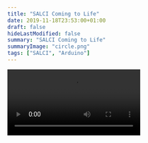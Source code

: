 ```yaml
---
title: "SALCI Coming to Life"
date: 2019-11-18T23:53:00+01:00
draft: false
hideLastModified: false
summary: "SALCI Coming to Life"
summaryImage: "circle.png"
tags: ["SALCI", "Arduino"]
---
```





<video controls>
  <source src="IMG_0605.mp4" type="video/mp4">

</video>












